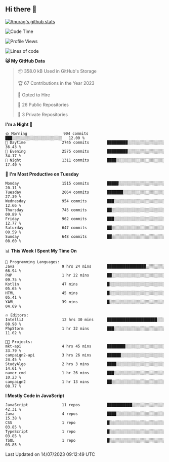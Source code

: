 ## Hi there 👋

[![Anurag's github stats](https://github-readme-stats.vercel.app/api?username=Songwonseok)](https://github.com/anuraghazra/github-readme-stats)



<!--START_SECTION:waka-->
![Code Time](http://img.shields.io/badge/Code%20Time-2%2C311%20hrs%2051%20mins-blue)

![Profile Views](http://img.shields.io/badge/Profile%20Views-4-blue)

![Lines of code](https://img.shields.io/badge/From%20Hello%20World%20I%27ve%20Written-35.0%20million%20lines%20of%20code-blue)

**🐱 My GitHub Data** 

> 📦 358.0 kB Used in GitHub's Storage 
 > 
> 🏆 67 Contributions in the Year 2023
 > 
> 💼 Opted to Hire
 > 
> 📜 26 Public Repositories 
 > 
> 🔑 3 Private Repositories 
 > 
**I'm a Night 🦉** 

```text
🌞 Morning                904 commits         ███░░░░░░░░░░░░░░░░░░░░░░   12.00 % 
🌆 Daytime                2745 commits        █████████░░░░░░░░░░░░░░░░   36.43 % 
🌃 Evening                2575 commits        █████████░░░░░░░░░░░░░░░░   34.17 % 
🌙 Night                  1311 commits        ████░░░░░░░░░░░░░░░░░░░░░   17.40 % 
```
📅 **I'm Most Productive on Tuesday** 

```text
Monday                   1515 commits        █████░░░░░░░░░░░░░░░░░░░░   20.11 % 
Tuesday                  2064 commits        ███████░░░░░░░░░░░░░░░░░░   27.39 % 
Wednesday                954 commits         ███░░░░░░░░░░░░░░░░░░░░░░   12.66 % 
Thursday                 745 commits         ██░░░░░░░░░░░░░░░░░░░░░░░   09.89 % 
Friday                   962 commits         ███░░░░░░░░░░░░░░░░░░░░░░   12.77 % 
Saturday                 647 commits         ██░░░░░░░░░░░░░░░░░░░░░░░   08.59 % 
Sunday                   648 commits         ██░░░░░░░░░░░░░░░░░░░░░░░   08.60 % 
```


📊 **This Week I Spent My Time On** 

```text
💬 Programming Languages: 
Java                     9 hrs 24 mins       █████████████████░░░░░░░░   66.94 % 
PHP                      1 hr 22 mins        ██░░░░░░░░░░░░░░░░░░░░░░░   09.75 % 
Kotlin                   47 mins             █░░░░░░░░░░░░░░░░░░░░░░░░   05.65 % 
HTML                     45 mins             █░░░░░░░░░░░░░░░░░░░░░░░░   05.41 % 
YAML                     39 mins             █░░░░░░░░░░░░░░░░░░░░░░░░   04.69 % 

🔥 Editors: 
IntelliJ                 12 hrs 30 mins      ██████████████████████░░░   88.98 % 
PhpStorm                 1 hr 32 mins        ███░░░░░░░░░░░░░░░░░░░░░░   11.02 % 

🐱‍💻 Projects: 
mkt-api                  4 hrs 45 mins       ████████░░░░░░░░░░░░░░░░░   33.79 % 
campaign2-api            3 hrs 26 mins       ██████░░░░░░░░░░░░░░░░░░░   24.45 % 
StudyAlgo                2 hrs 3 mins        ████░░░░░░░░░░░░░░░░░░░░░   14.61 % 
naver_cmd                1 hr 26 mins        ███░░░░░░░░░░░░░░░░░░░░░░   10.23 % 
campaign2                1 hr 13 mins        ██░░░░░░░░░░░░░░░░░░░░░░░   08.77 % 
```

**I Mostly Code in JavaScript** 

```text
JavaScript               11 repos            ███████████░░░░░░░░░░░░░░   42.31 % 
Java                     4 repos             ████░░░░░░░░░░░░░░░░░░░░░   15.38 % 
CSS                      1 repo              █░░░░░░░░░░░░░░░░░░░░░░░░   03.85 % 
TypeScript               1 repo              █░░░░░░░░░░░░░░░░░░░░░░░░   03.85 % 
TSQL                     1 repo              █░░░░░░░░░░░░░░░░░░░░░░░░   03.85 % 
```




 Last Updated on 14/07/2023 09:12:49 UTC
<!--END_SECTION:waka-->
